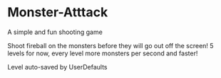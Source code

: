 # Monster-Atttack
A simple and fun shooting game

Shoot fireball on the monsters before they will go out off the screen!
5 levels for now, every level more monsters per second and faster!

Level auto-saved by UserDefaults
